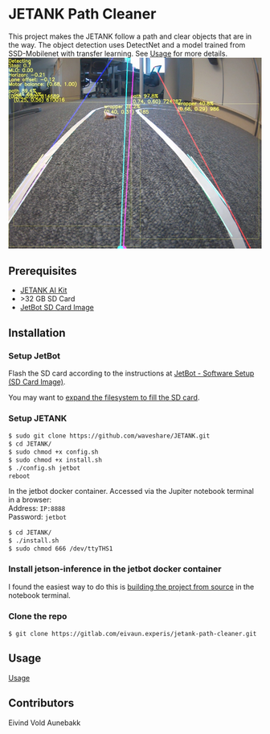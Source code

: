 # JETANK Path Cleaner

This project makes the JETANK follow a path and clear objects that are in the way.
The object detection uses DetectNet and a model trained from SSD-Mobilenet with transfer learning. See [Usage](usage.md) for more details.
![screenshot](images/detection.png)

## Prerequisites
- [JETANK AI Kit](https://www.waveshare.com/jetank-ai-kit.htm)
- \>32 GB SD Card
- [JetBot SD Card Image](https://jetbot.org/master/software_setup/sd_card.html)

## Installation

### Setup JetBot

Flash the SD card according to the instructions at [JetBot - Software Setup (SD Card Image)](https://jetbot.org/master/software_setup/sd_card.html).

You may want to [expand the filesystem to fill the SD card](expand_sd.md).

### Setup JETANK
```
$ sudo git clone https://github.com/waveshare/JETANK.git
$ cd JETANK/
$ sudo chmod +x config.sh
$ sudo chmod +x install.sh
$ ./config.sh jetbot
reboot
```
In the jetbot docker container. Accessed via the Jupiter notebook terminal in a browser: \
Address: `IP:8888` \
Password: `jetbot`

```
$ cd JETANK/
$ ./install.sh
$ sudo chmod 666 /dev/ttyTHS1
```

### Install jetson-inference in the jetbot docker container
I found the easiest way to do this is [building the project from source](https://github.com/dusty-nv/jetson-inference/blob/master/docs/building-repo-2.md) in the notebook terminal.

### Clone the repo
```
$ git clone https://gitlab.com/eivaun.experis/jetank-path-cleaner.git
```

## Usage
[Usage](usage.md)

## Contributors
Eivind Vold Aunebakk